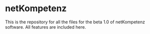 # netKompetenz
This is the repository for all the files for the beta 1.0 of netKompetenz software. All features are included here. 
